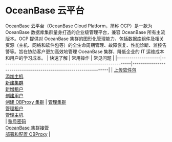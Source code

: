 # OceanBase 云平台
OceanBase 云平台（OceanBase Cloud Platform，简称 OCP）是一款为 OceanBase 数据库集群量身打造的企业级管理平台，兼容 OceanBase 所有主流版本。OCP 提供对 OceanBase 集群的图形化管理能力，包括数据库组件及相关资源（主机、网络和软件包等）的全生命周期管理、故障恢复、性能诊断、监控告警等。旨在协助客户更加高效地管理 OceanBase 集群，降低企业的 IT 运维成本和用户的学习成本。
|         快速了解          |                            常用操作                             |                                常见问题                                |
|---------------------|---------------------------------------------------------------|------------------------------------------------------------------|
|  [上传软件包](../zh-CN/3.ob-cloud-platform/7.manage-software-packages/1.upload-a-software-package.md)</br>  [添加主机](../zh-CN/3.ob-cloud-platform/6.management-host/2.add-host.md)</br> [新建集群](../zh-CN/3.ob-cloud-platform/4.manage-clusters/3.basic-operations/2.create-a-cluster.md)</br> [新增租户](../zh-CN/3.ob-cloud-platform/5.manage-tenants/2.basic-tenant-operations/1.userguide-create-a-tenant.md)</br>  [创建用户](../zh-CN/3.ob-cloud-platform/10.using-system-management/5.create-user.md)</br> [创建 OBProxy 集群](../zh-CN/3.ob-cloud-platform/8.obproxy-management/1.create-an-obproxy-cluster.md)               | [管理集群](../zh-CN/3.ob-cloud-platform/4.manage-clusters/1.manage-cluster-operations-1.md)</br>  [管理租户](../zh-CN/3.ob-cloud-platform/5.manage-tenants/1.manage-tenant-operations.md)</br> [管理主机](../zh-CN/3.ob-cloud-platform/6.management-host/1.manage-host-operation-list.md)</br>       |  [账号密码](https://open.oceanbase.com/docs/ocp-cn/V3.1.1/10000000000012351#title-6ml-v4s-fj0)</br>[OceanBase 集群接管](https://open.oceanbase.com/docs/ocp-cn/V3.1.1/10000000000012351#title-0gc-07c-r3b)</br>  [部署和配置 OBProxy](https://open.oceanbase.com/docs/ocp-cn/V3.1.1/10000000000012351#title-720-a58-m0w)                                                 |